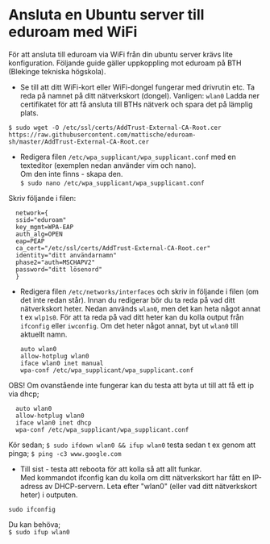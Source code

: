 # Ansluta en Ubuntu server till eduroam med WiFi

För att ansluta till eduroam via WiFi från din ubuntu server krävs lite konfiguration. Följande guide gäller uppkoppling mot eduroam på BTH (Blekinge tekniska högskola).

+ Se till att ditt WiFi-kort eller WiFi-dongel fungerar med drivrutin etc.
Ta reda på namnet på ditt nätverkskort (dongel). Vanligen: `wlan0`
Ladda ner certifikatet för att få ansluta till BTHs nätverk och spara det på lämplig plats.

`$ sudo wget -O /etc/ssl/certs/AddTrust-External-CA-Root.cer https://raw.githubusercontent.com/mattische/eduroam-sh/master/AddTrust-External-CA-Root.cer`

+ Redigera filen `/etc/wpa_supplicant/wpa_supplicant.conf` med en texteditor (exemplen nedan använder vim och nano).  
      Om den inte finns - skapa den.  
      `$ sudo nano /etc/wpa_supplicant/wpa_supplicant.conf` 



Skriv följande i filen:

      network={  
      ssid="eduroam"  
      key_mgmt=WPA-EAP  
      auth_alg=OPEN  
      eap=PEAP  
      ca_cert="/etc/ssl/certs/AddTrust-External-CA-Root.cer"  
      identity="ditt användarnamn"  
      phase2="auth=MSCHAPV2"  
      password="ditt lösenord"  
      }  

+ Redigera filen `/etc/networks/interfaces` och skriv in följande i filen (om det inte redan står). Innan du redigerar bör du ta reda på vad ditt nätverkskort heter. Nedan används `wlan0`, men det kan heta något annat t ex `wlp1s0`. För att ta reda på vad ditt heter kan du kolla output från `ifconfig` eller `iwconfig`. Om det heter något annat, byt ut `wlan0` till aktuellt namn.

      auto wlan0
      allow-hotplug wlan0
      iface wlan0 inet manual
      wpa-conf /etc/wpa_supplicant/wpa_supplicant.conf

OBS!
Om ovanstående inte fungerar kan du testa att byta ut till att få ett ip via dhcp;

      auto wlan0  
      allow-hotplug wlan0  
      iface wlan0 inet dhcp  
      wpa-conf /etc/wpa_supplicant/wpa_supplicant.conf  
Kör sedan;
`$ sudo ifdown wlan0 && ifup wlan0`
testa sedan t ex genom att pinga;
`$ ping -c3 www.google.com`

+ Till sist - testa att reboota för att kolla så att allt funkar.   
Med kommandot ifconfig kan du kolla om ditt nätverkskort har fått en IP-adress av DHCP-servern. Leta efter "wlan0" (eller vad ditt nätverkskort heter) i outputen.

`sudo ifconfig`

Du kan behöva;  
`$ sudo ifup wlan0` 
